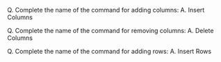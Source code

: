 Q. Complete the name of the command for adding columns:
A. Insert Columns 

Q. Complete the name of the command for removing columns:
A. Delete Columns

Q. Complete the name of the command for adding rows:
A. Insert Rows

